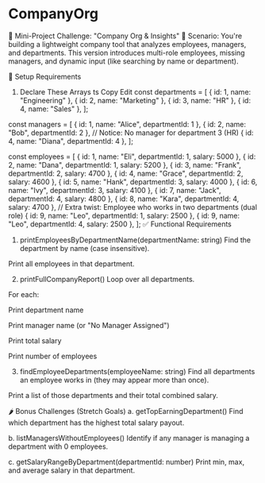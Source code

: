 # CompanyOrg
🔧 Mini-Project Challenge: "Company Org & Insights"
💼 Scenario:
You're building a lightweight company tool that analyzes employees, managers, and departments. This version introduces multi-role employees, missing managers, and dynamic input (like searching by name or department).

📌 Setup Requirements
1. Declare These Arrays
ts
Copy
Edit
const departments = [
  { id: 1, name: "Engineering" },
  { id: 2, name: "Marketing" },
  { id: 3, name: "HR" },
  { id: 4, name: "Sales" },
];

const managers = [
  { id: 1, name: "Alice", departmentId: 1 },
  { id: 2, name: "Bob", departmentId: 2 },
  // Notice: No manager for department 3 (HR)
  { id: 4, name: "Diana", departmentId: 4 },
];

const employees = [
  { id: 1, name: "Eli", departmentId: 1, salary: 5000 },
  { id: 2, name: "Dana", departmentId: 1, salary: 5200 },
  { id: 3, name: "Frank", departmentId: 2, salary: 4700 },
  { id: 4, name: "Grace", departmentId: 2, salary: 4600 },
  { id: 5, name: "Hank", departmentId: 3, salary: 4000 },
  { id: 6, name: "Ivy", departmentId: 3, salary: 4100 },
  { id: 7, name: "Jack", departmentId: 4, salary: 4800 },
  { id: 8, name: "Kara", departmentId: 4, salary: 4700 },
  // Extra twist: Employee who works in two departments (dual role)
  { id: 9, name: "Leo", departmentId: 1, salary: 2500 },
  { id: 9, name: "Leo", departmentId: 4, salary: 2500 },
];
✅ Functional Requirements
1. printEmployeesByDepartmentName(departmentName: string)
Find the department by name (case insensitive).

Print all employees in that department.

2. printFullCompanyReport()
Loop over all departments.

For each:

Print department name

Print manager name (or "No Manager Assigned")

Print total salary

Print number of employees

3. findEmployeeDepartments(employeeName: string)
Find all departments an employee works in (they may appear more than once).

Print a list of those departments and their total combined salary.

🌶 Bonus Challenges (Stretch Goals)
a. getTopEarningDepartment()
Find which department has the highest total salary payout.

b. listManagersWithoutEmployees()
Identify if any manager is managing a department with 0 employees.

c. getSalaryRangeByDepartment(departmentId: number)
Print min, max, and average salary in that department.

